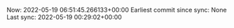 Now: 2022-05-19 06:51:45.266133+00:00 Earliest commit since sync: None Last sync: 2022-05-19 00:29:02+00:00
